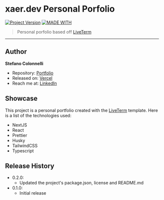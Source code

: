 # xaer.dev Personal Porfolio
[![Project Version][version-image]][version-url]
[![MADE WITH][Frontend-image]][Frontend-url]

> Personal porfolio based off [LiveTerm][liveterm-url]

---
## Author
**Stefano Colonnelli**
* Repository: [Portfolio][xaerdev-repo-url]
* Released on: [Vercel][vercel-url]
* Reach me at: [LinkedIn][linkedin-url]

## Showcase

This project is a personal portfolio created with the [LiveTerm][liveterm-url] template.
Here is a list of the technologies used:

* NextJS
* React
* Prettier
* Husky
* TailwindCSS
* Typescript

## Release History
* 0.2.0:
  * Updated the project's package.json, license and README.md
* 0.1.0:
  * Initial release

[version-image]: https://img.shields.io/badge/Version-1.0.0-brightgreen?style=for-the-badge&logo=appveyor
[version-url]: https://img.shields.io/badge/version-1.0.0-green
[Frontend-image]: https://img.shields.io/badge/Made%20with-NextJS-green?style=for-the-badge&logo=appveyor
[Frontend-url]:  https://img.shields.io/badge/Made%20with-NextJS-green
[liveterm-url]: https://github.com/Cveinnt/LiveTerm
[xaerdev-repo]: Portfolio
[xaerdev-repo-url]: https://github.com/XAER/portfolio
[vercel-url]: https://vercel.com
[linkedin-url]: https://www.linkedin.com/in/colonnelli-stefano/